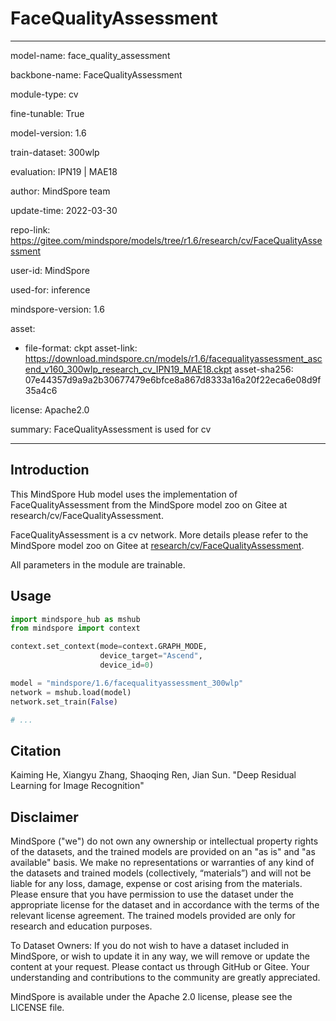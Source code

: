# FaceQualityAssessment

---

model-name: face_quality_assessment

backbone-name: FaceQualityAssessment

module-type: cv

fine-tunable: True

model-version: 1.6

train-dataset: 300wlp

evaluation: IPN19 | MAE18

author: MindSpore team

update-time: 2022-03-30

repo-link: <https://gitee.com/mindspore/models/tree/r1.6/research/cv/FaceQualityAssessment>

user-id: MindSpore

used-for: inference

mindspore-version: 1.6

asset:

-
    file-format: ckpt
    asset-link: <https://download.mindspore.cn/models/r1.6/facequalityassessment_ascend_v160_300wlp_research_cv_IPN19_MAE18.ckpt>
    asset-sha256: 07e44357d9a9a2b30677479e6bfce8a867d8333a16a20f22eca6e08d9f35a4c6

license: Apache2.0

summary: FaceQualityAssessment is used for cv

---

## Introduction

This MindSpore Hub model uses the implementation of FaceQualityAssessment from the MindSpore model zoo on Gitee at research/cv/FaceQualityAssessment.

FaceQualityAssessment is a cv network. More details please refer to the MindSpore model zoo on Gitee at [research/cv/FaceQualityAssessment](https://gitee.com/mindspore/models/blob/r1.6/research/cv/FaceQualityAssessment/README.md).

All parameters in the module are trainable.

## Usage

```python
import mindspore_hub as mshub
from mindspore import context

context.set_context(mode=context.GRAPH_MODE,
                    device_target="Ascend",
                    device_id=0)

model = "mindspore/1.6/facequalityassessment_300wlp"
network = mshub.load(model)
network.set_train(False)

# ...
```

## Citation

Kaiming He, Xiangyu Zhang, Shaoqing Ren, Jian Sun. "Deep Residual Learning for Image Recognition"

## Disclaimer

MindSpore ("we") do not own any ownership or intellectual property rights of the datasets, and the trained models are provided on an "as is" and "as available" basis. We make no representations or warranties of any kind of the datasets and trained models (collectively, “materials”) and will not be liable for any loss, damage, expense or cost arising from the materials. Please ensure that you have permission to use the dataset under the appropriate license for the dataset and in accordance with the terms of the relevant license agreement. The trained models provided are only for research and education purposes.

To Dataset Owners: If you do not wish to have a dataset included in MindSpore, or wish to update it in any way, we will remove or update the content at your request. Please contact us through GitHub or Gitee. Your understanding and contributions to the community are greatly appreciated.

MindSpore is available under the Apache 2.0 license, please see the LICENSE file.
